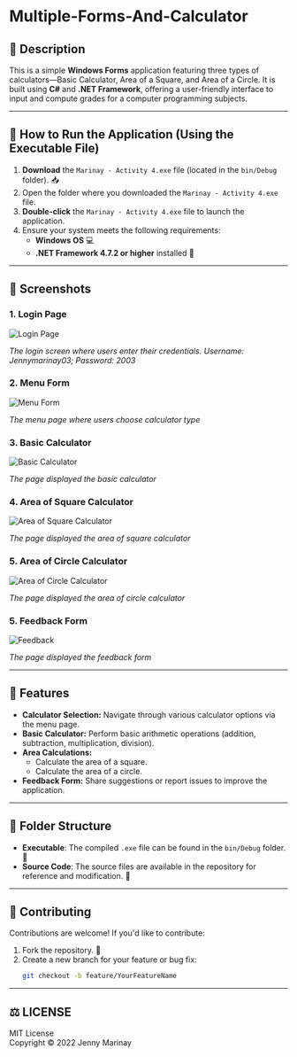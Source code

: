 # Multiple-Forms-And-Calculator

## 📜 Description
This is a simple **Windows Forms** application featuring three types of calculators—Basic Calculator, Area of a Square, and Area of a Circle. It is built using **C#** and **.NET Framework**, offering a user-friendly interface to input and compute grades for a computer programming subjects. 

---

## 🚀 How to Run the Application (Using the Executable File)

1. **Download** the `Marinay - Activity 4.exe` file (located in the `bin/Debug` folder). 📥
2. Open the folder where you downloaded the `Marinay - Activity 4.exe` file.
3. **Double-click** the `Marinay - Activity 4.exe` file to launch the application. 
4. Ensure your system meets the following requirements:
   - **Windows OS** 💻
   - **.NET Framework 4.7.2 or higher** installed 🔧

---

## 📸 Screenshots

### 1. Login Page
![Login Page](Multiple-Forms-And-Calculator/assets/login.png)

*The login screen where users enter their credentials.*
*Username: Jennymarinay03; Password: 2003*

### 2. Menu Form
![Menu Form](Multiple-Forms-And-Calculator/assets/menu.png)

*The menu page where users choose calculator type*

### 3. Basic Calculator
![Basic Calculator](Multiple-Forms-And-Calculator/assets/basic.png)

*The page displayed the basic calculator*

### 4. Area of Square Calculator
![Area of Square Calculator](Multiple-Forms-And-Calculator/assets/square.png)

*The page displayed the area of square calculator*

### 5. Area of Circle Calculator
![Area of Circle Calculator](Multiple-Forms-And-Calculator/assets/circle.png)

*The page displayed the area of circle calculator*

### 5. Feedback Form
![Feedback](Multiple-Forms-And-Calculator/assets/feedback.png)

*The page displayed the feedback form*

---

## 🔧 Features

- **Calculator Selection:** Navigate through various calculator options via the menu page.  
- **Basic Calculator:** Perform basic arithmetic operations (addition, subtraction, multiplication, division).  
- **Area Calculations:**  
  - Calculate the area of a square.  
  - Calculate the area of a circle.  
- **Feedback Form:** Share suggestions or report issues to improve the application.

---
  
## 📁 Folder Structure
- **Executable**: The compiled `.exe` file can be found in the `bin/Debug` folder. 📂
- **Source Code**: The source files are available in the repository for reference and modification. 📂

---

## 🤝 Contributing
Contributions are welcome! If you'd like to contribute:
1. Fork the repository. 🍴
2. Create a new branch for your feature or bug fix:
   ```bash
   git checkout -b feature/YourFeatureName

---

## ⚖️ LICENSE  

MIT License  
Copyright © 2022 Jenny Marinay  
  
